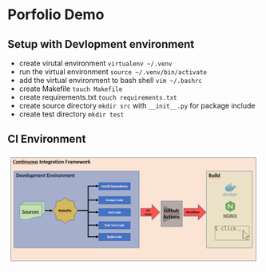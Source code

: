 # Porfolio Demo 

## Setup with Devlopment environment

* create virutal environment ```virtualenv ~/.venv```
* run the virtual environment ```source ~/.venv/bin/activate```
* add the virtual environment to bash shell ```vim ~/.bashrc```
* create Makefile ```touch Makefile```
* create requirements.txt ```touch requirements.txt```
* create source directory ```mkdir src``` with ```__init__.py``` for package include
* create test directory ```mkdir test```


## CI Environment

![CI Environment](img/CI.png)